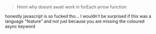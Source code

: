 > Hmm why doesnt await work in forEach arrow function

honestly javascript is so fucked tho... I wouldn't be surprised if this was a language "feature" and not just because you are missing the coloured async keyword
